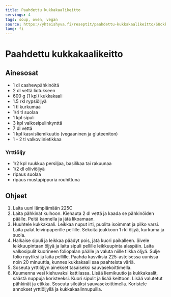 ```yaml
---
title: Paahdettu kukkakaalikeitto
servings: 4
tags: soup, oven, vegan
source: https://yhteishyva.fi/reseptit/paahdettu-kukkakaalikeitto/SUckkxmAUQ2cPlp6cTGlY
lang: fi
---
```


# Paahdettu kukkakaalikeitto

## Ainesosat

* 1 dl cashewpähkinöitä
* 2 dl vettä liotukseen
* 600 g (1 kpl) kukkakaali
* 1.5 rkl rypsiöljyä
* 1 tl kurkumaa
* 1/4 tl suolaa
* 1 kpl sipuli
* 3 kpl valkosipulinkynttä
* 7 dl vettä
* 1 kpl kasvisliemikuutio (vegaaninen ja gluteeniton)
* 1 - 2 tl valkoviinietikkaa

### Yrttiöljy

* 1/2 kpl ruukkua persiljaa, basilikaa tai rakuunaa
* 1/2 dl oliiviöljyä
* ripaus suolaa
* ripaus mustapippuria rouhittuna

## Ohjeet

1. Laita uuni lämpiämään 225C
1. Laita pähkinät kulhoon. Kiehauta 2 dl vettä ja kaada se pähkinöiden päälle. Peitä kannella ja jätä likoamaan.
1. Huuhtele kukkakaali. Leikkaa nuput irti, puolita isoimmat ja pilko varsi. Laita palat leivinpaperille pellille. Sekoita joukkoon 1 rkl öljyä, kurkuma ja suola.
1. Halkaise sipuli ja leikkaa päädyt pois, jätä kuori paikalleen. Sivele leikkuupintaan öljyä ja laita sipuli pellille leikkuupinta alaspäin. Laita valkosipulit kuorineen foliopalan päälle ja valuta niille tilkka öljyä. Sulje folio nyytiksi ja laita pellille. Paahda kasviksia 225-asteisessa uunissa noin 20 minuuttia, kunnes kukkakaali saa paahteista väriä.
1. Soseuta yrttiöljyn ainekset tasaiseksi sauvasekoittimella.
1. Kuumenna vesi kiehuvaksi kattilassa. Lisää liemikuutio ja kukkakaalit, säästä nuppuja koristeeksi. Kuori sipulit ja lisää keittoon. Lisää valutetut pähkinät ja etikka. Soseuta sileäksi sauvasekoittimella. Koristele annokset yrttiöljyllä ja kukkakaalinnupuilla.
